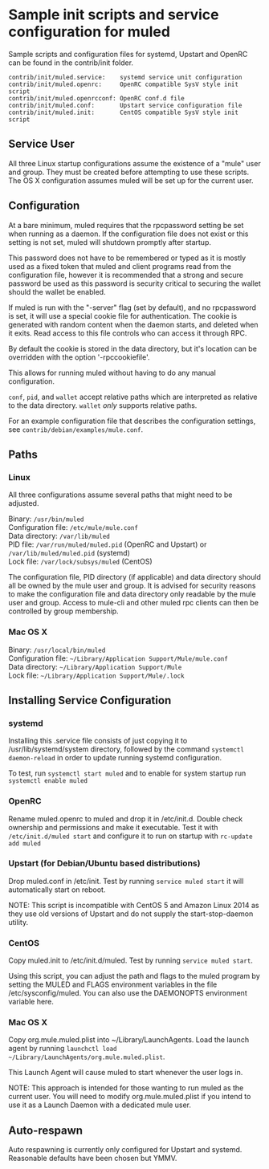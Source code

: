 Sample init scripts and service configuration for muled
==========================================================

Sample scripts and configuration files for systemd, Upstart and OpenRC
can be found in the contrib/init folder.

    contrib/init/muled.service:    systemd service unit configuration
    contrib/init/muled.openrc:     OpenRC compatible SysV style init script
    contrib/init/muled.openrcconf: OpenRC conf.d file
    contrib/init/muled.conf:       Upstart service configuration file
    contrib/init/muled.init:       CentOS compatible SysV style init script

Service User
---------------------------------

All three Linux startup configurations assume the existence of a "mule" user
and group.  They must be created before attempting to use these scripts.
The OS X configuration assumes muled will be set up for the current user.

Configuration
---------------------------------

At a bare minimum, muled requires that the rpcpassword setting be set
when running as a daemon.  If the configuration file does not exist or this
setting is not set, muled will shutdown promptly after startup.

This password does not have to be remembered or typed as it is mostly used
as a fixed token that muled and client programs read from the configuration
file, however it is recommended that a strong and secure password be used
as this password is security critical to securing the wallet should the
wallet be enabled.

If muled is run with the "-server" flag (set by default), and no rpcpassword is set,
it will use a special cookie file for authentication. The cookie is generated with random
content when the daemon starts, and deleted when it exits. Read access to this file
controls who can access it through RPC.

By default the cookie is stored in the data directory, but it's location can be overridden
with the option '-rpccookiefile'.

This allows for running muled without having to do any manual configuration.

`conf`, `pid`, and `wallet` accept relative paths which are interpreted as
relative to the data directory. `wallet` *only* supports relative paths.

For an example configuration file that describes the configuration settings,
see `contrib/debian/examples/mule.conf`.

Paths
---------------------------------

### Linux

All three configurations assume several paths that might need to be adjusted.

Binary:              `/usr/bin/muled`  
Configuration file:  `/etc/mule/mule.conf`  
Data directory:      `/var/lib/muled`  
PID file:            `/var/run/muled/muled.pid` (OpenRC and Upstart) or `/var/lib/muled/muled.pid` (systemd)  
Lock file:           `/var/lock/subsys/muled` (CentOS)  

The configuration file, PID directory (if applicable) and data directory
should all be owned by the mule user and group.  It is advised for security
reasons to make the configuration file and data directory only readable by the
mule user and group.  Access to mule-cli and other muled rpc clients
can then be controlled by group membership.

### Mac OS X

Binary:              `/usr/local/bin/muled`  
Configuration file:  `~/Library/Application Support/Mule/mule.conf`  
Data directory:      `~/Library/Application Support/Mule`  
Lock file:           `~/Library/Application Support/Mule/.lock`  

Installing Service Configuration
-----------------------------------

### systemd

Installing this .service file consists of just copying it to
/usr/lib/systemd/system directory, followed by the command
`systemctl daemon-reload` in order to update running systemd configuration.

To test, run `systemctl start muled` and to enable for system startup run
`systemctl enable muled`

### OpenRC

Rename muled.openrc to muled and drop it in /etc/init.d.  Double
check ownership and permissions and make it executable.  Test it with
`/etc/init.d/muled start` and configure it to run on startup with
`rc-update add muled`

### Upstart (for Debian/Ubuntu based distributions)

Drop muled.conf in /etc/init.  Test by running `service muled start`
it will automatically start on reboot.

NOTE: This script is incompatible with CentOS 5 and Amazon Linux 2014 as they
use old versions of Upstart and do not supply the start-stop-daemon utility.

### CentOS

Copy muled.init to /etc/init.d/muled. Test by running `service muled start`.

Using this script, you can adjust the path and flags to the muled program by
setting the MULED and FLAGS environment variables in the file
/etc/sysconfig/muled. You can also use the DAEMONOPTS environment variable here.

### Mac OS X

Copy org.mule.muled.plist into ~/Library/LaunchAgents. Load the launch agent by
running `launchctl load ~/Library/LaunchAgents/org.mule.muled.plist`.

This Launch Agent will cause muled to start whenever the user logs in.

NOTE: This approach is intended for those wanting to run muled as the current user.
You will need to modify org.mule.muled.plist if you intend to use it as a
Launch Daemon with a dedicated mule user.

Auto-respawn
-----------------------------------

Auto respawning is currently only configured for Upstart and systemd.
Reasonable defaults have been chosen but YMMV.
